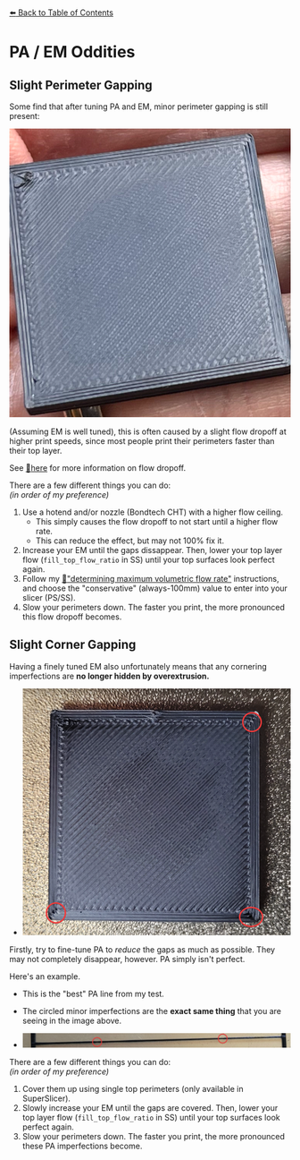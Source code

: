 [:arrow_left: Back to Table of Contents](/README.md)
# PA / EM Oddities
## Slight Perimeter Gapping
Some find that after tuning PA and EM, minor perimeter gapping is still present:

![](/images/perim-gapping-print.png)

(Assuming EM is well tuned), this is often caused by a slight flow dropoff at higher print speeds, since most people print their perimeters faster than their top layer.

See [:page_facing_up:here](/articles/determining_max_volumetric_flow_rate.md#theory-vs-reality) for more information on flow dropoff.

There are a few different things you can do:\
*(in order of my preference)*
1. Use a hotend and/or nozzle (Bondtech CHT) with a higher flow ceiling.
    - This simply causes the flow dropoff to not start until a higher flow rate.
    - This can reduce the effect, but may not 100% fix it.
2. Increase your EM until the gaps dissappear. Then, lower your top layer flow (`fill_top_flow_ratio` in SS) until your top surfaces look perfect again.
3. Follow my [:page_facing_up:"determining maximum volumetric flow rate"](/articles/determining_max_volumetric_flow_rate.md#theory-vs-reality) instructions, and choose the "conservative" (always-100mm) value to enter into your slicer (PS/SS).
4. Slow your perimeters down. The faster you print, the more pronounced this flow dropoff becomes.

## Slight Corner Gapping

Having a finely tuned EM also unfortunately means that any cornering imperfections are **no longer hidden by overextrusion.** 

- ![](/images/corner-gapping-print.png)

Firstly, try to fine-tune PA to *reduce* the gaps as much as possible. They may not completely disappear, however. PA simply isn't perfect.

Here's an example.

- This is the "best" PA line from my test.

- The circled minor imperfections are the **exact same thing** that you are seeing in the image above.
- ![](/images/corner-gapping.png)

There are a few different things you can do:\
*(in order of my preference)*
1. Cover them up using single top perimeters (only available in SuperSlicer).
2. Slowly increase your EM until the gaps are covered. Then, lower your top layer flow (`fill_top_flow_ratio` in SS) until your top surfaces look perfect again.
3. Slow your perimeters down. The faster you print, the more pronounced these PA imperfections become.
